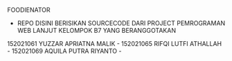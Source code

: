 FOODIENATOR
- REPO DISINI BERISIKAN SOURCECODE DARI PROJECT PEMROGRAMAN WEB LANJUT KELOMPOK B7
YANG BERANGGOTAKAN 

152021061 YUZZAR APRIATNA MALIK  -
152021065 RIFQI LUTFI ATHALLAH  -
152021069 AQUILA PUTRA RIYANTO  -
